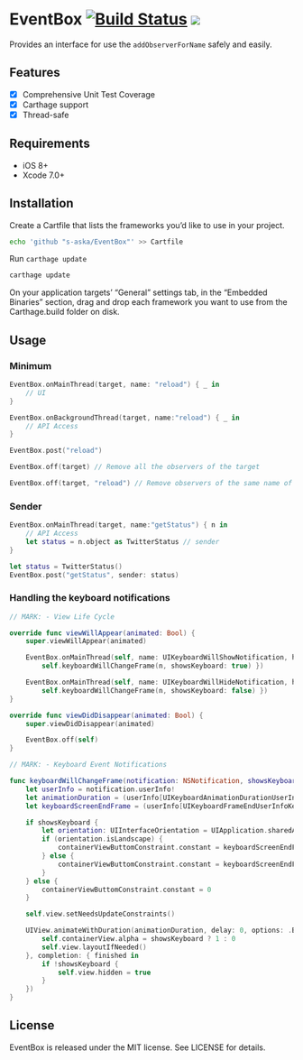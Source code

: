 # EventBox [![Build Status](https://www.bitrise.io/app/761888ec89ddf48a.svg?token=0bbaMz2vELeV3rreYasSUw&branch=master)](https://www.bitrise.io/app/761888ec89ddf48a) [![](http://img.shields.io/badge/iOS-8.0%2B-brightgreen.svg?style=flat)]()

Provides an interface for use the `addObserverForName` safely and easily.

## Features

- [x] Comprehensive Unit Test Coverage
- [x] Carthage support
- [x] Thread-safe

## Requirements

- iOS 8+
- Xcode 7.0+

## Installation

Create a Cartfile that lists the frameworks you’d like to use in your project.

```bash
echo 'github "s-aska/EventBox"' >> Cartfile
```

Run `carthage update`

```bash
carthage update
```

On your application targets’ “General” settings tab, in the “Embedded Binaries” section, drag and drop each framework you want to use from the Carthage.build folder on disk.

## Usage

### Minimum

```swift
EventBox.onMainThread(target, name: "reload") { _ in
    // UI
}

EventBox.onBackgroundThread(target, name:"reload") { _ in
    // API Access
}

EventBox.post("reload")

EventBox.off(target) // Remove all the observers of the target

EventBox.off(target, "reload") // Remove observers of the same name of the target
```

### Sender

```swift
EventBox.onMainThread(target, name:"getStatus") { n in
    // API Access
    let status = n.object as TwitterStatus // sender
}

let status = TwitterStatus()
EventBox.post("getStatus", sender: status)
```

### Handling the keyboard notifications

```swift
// MARK: - View Life Cycle

override func viewWillAppear(animated: Bool) {
    super.viewWillAppear(animated)

    EventBox.onMainThread(self, name: UIKeyboardWillShowNotification, handler: { n in
        self.keyboardWillChangeFrame(n, showsKeyboard: true) })

    EventBox.onMainThread(self, name: UIKeyboardWillHideNotification, handler: { n in
        self.keyboardWillChangeFrame(n, showsKeyboard: false) })
}

override func viewDidDisappear(animated: Bool) {
    super.viewDidDisappear(animated)

    EventBox.off(self)
}

// MARK: - Keyboard Event Notifications

func keyboardWillChangeFrame(notification: NSNotification, showsKeyboard: Bool) {
    let userInfo = notification.userInfo!
    let animationDuration = (userInfo[UIKeyboardAnimationDurationUserInfoKey] as NSNumber).doubleValue
    let keyboardScreenEndFrame = (userInfo[UIKeyboardFrameEndUserInfoKey] as NSValue).CGRectValue()

    if showsKeyboard {
        let orientation: UIInterfaceOrientation = UIApplication.sharedApplication().statusBarOrientation
        if (orientation.isLandscape) {
            containerViewButtomConstraint.constant = keyboardScreenEndFrame.size.width
        } else {
            containerViewButtomConstraint.constant = keyboardScreenEndFrame.size.height
        }
    } else {
        containerViewButtomConstraint.constant = 0
    }

    self.view.setNeedsUpdateConstraints()

    UIView.animateWithDuration(animationDuration, delay: 0, options: .BeginFromCurrentState, animations: {
        self.containerView.alpha = showsKeyboard ? 1 : 0
        self.view.layoutIfNeeded()
    }, completion: { finished in
        if !showsKeyboard {
            self.view.hidden = true
        }
    })
}
```


## License

EventBox is released under the MIT license. See LICENSE for details.
